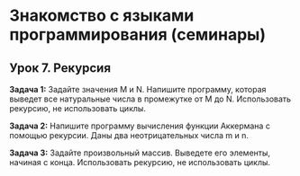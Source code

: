 # Знакомство с языками программирования (семинары)
## __Урок 7.__ Рекурсия

__Задача 1:__ Задайте значения M и N. Напишите программу, которая выведет все натуральные числа в промежутке от M до N. Использовать рекурсию, не использовать циклы.

__Задача 2:__ Напишите программу вычисления функции Аккермана с помощью рекурсии. Даны два неотрицательных числа m и n.

__Задача 3:__ Задайте произвольный массив. Выведете его элементы, начиная с конца. Использовать рекурсию, не использовать циклы.